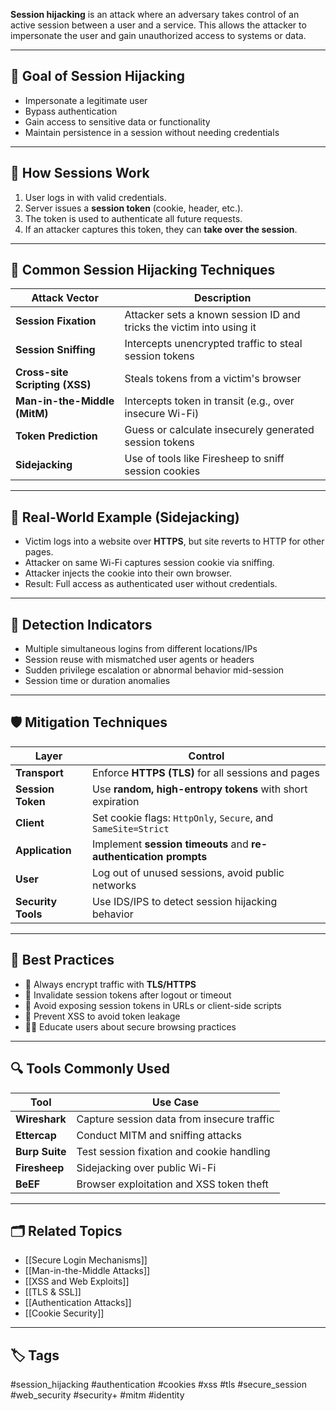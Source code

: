 **Session hijacking** is an attack where an adversary takes control of an active session between a user and a service. This allows the attacker to impersonate the user and gain unauthorized access to systems or data.

---

## 🎯 Goal of Session Hijacking

- Impersonate a legitimate user
- Bypass authentication
- Gain access to sensitive data or functionality
- Maintain persistence in a session without needing credentials

---

## 🔄 How Sessions Work

1. User logs in with valid credentials.
2. Server issues a **session token** (cookie, header, etc.).
3. The token is used to authenticate all future requests.
4. If an attacker captures this token, they can **take over the session**.

---

## 🧨 Common Session Hijacking Techniques

| Attack Vector                | Description                                                    |
|------------------------------|----------------------------------------------------------------|
| **Session Fixation**         | Attacker sets a known session ID and tricks the victim into using it |
| **Session Sniffing**         | Intercepts unencrypted traffic to steal session tokens         |
| **Cross-site Scripting (XSS)** | Steals tokens from a victim's browser                        |
| **Man-in-the-Middle (MitM)** | Intercepts token in transit (e.g., over insecure Wi-Fi)        |
| **Token Prediction**         | Guess or calculate insecurely generated session tokens         |
| **Sidejacking**              | Use of tools like Firesheep to sniff session cookies           |

---

## 🧪 Real-World Example (Sidejacking)

- Victim logs into a website over **HTTPS**, but site reverts to HTTP for other pages.
- Attacker on same Wi-Fi captures session cookie via sniffing.
- Attacker injects the cookie into their own browser.
- Result: Full access as authenticated user without credentials.

---

## 🔐 Detection Indicators

- Multiple simultaneous logins from different locations/IPs
- Session reuse with mismatched user agents or headers
- Sudden privilege escalation or abnormal behavior mid-session
- Session time or duration anomalies

---

## 🛡️ Mitigation Techniques

| Layer       | Control                                                           |
|-------------|-------------------------------------------------------------------|
| **Transport** | Enforce **HTTPS (TLS)** for all sessions and pages               |
| **Session Token** | Use **random, high-entropy tokens** with short expiration      |
| **Client**   | Set cookie flags: `HttpOnly`, `Secure`, and `SameSite=Strict`    |
| **Application** | Implement **session timeouts** and **re-authentication prompts** |
| **User**     | Log out of unused sessions, avoid public networks                |
| **Security Tools** | Use IDS/IPS to detect session hijacking behavior           |

---

## 🧠 Best Practices

- 🔐 Always encrypt traffic with **TLS/HTTPS**
- 🧹 Invalidate session tokens after logout or timeout
- 📵 Avoid exposing session tokens in URLs or client-side scripts
- 🚫 Prevent XSS to avoid token leakage
- 🧑‍💻 Educate users about secure browsing practices

---

## 🔍 Tools Commonly Used

| Tool            | Use Case                                  |
|------------------|-------------------------------------------|
| **Wireshark**    | Capture session data from insecure traffic |
| **Ettercap**     | Conduct MITM and sniffing attacks          |
| **Burp Suite**   | Test session fixation and cookie handling  |
| **Firesheep**    | Sidejacking over public Wi-Fi              |
| **BeEF**         | Browser exploitation and XSS token theft   |

---

## 🗂 Related Topics

- [[Secure Login Mechanisms]]
- [[Man-in-the-Middle Attacks]]
- [[XSS and Web Exploits]]
- [[TLS & SSL]]
- [[Authentication Attacks]]
- [[Cookie Security]]

---

## 🏷 Tags

#session_hijacking #authentication #cookies #xss #tls #secure_session #web_security #security+ #mitm #identity
